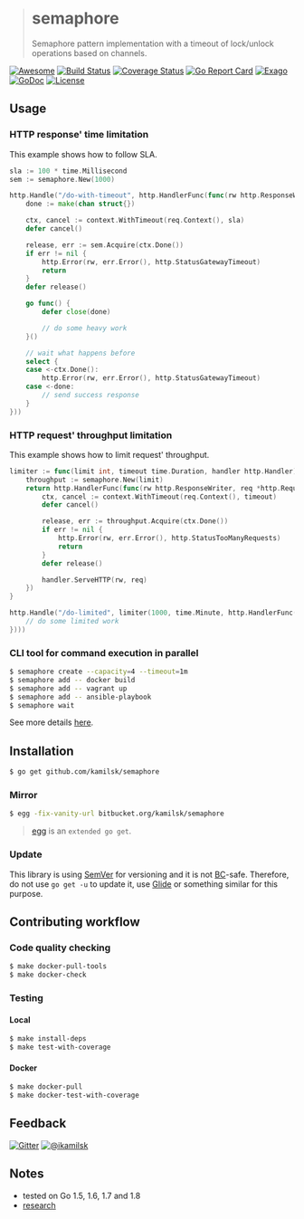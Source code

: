 > # semaphore
>
> Semaphore pattern implementation with a timeout of lock/unlock operations based on channels.

[![Awesome](https://cdn.rawgit.com/sindresorhus/awesome/d7305f38d29fed78fa85652e3a63e154dd8e8829/media/badge.svg)](https://github.com/avelino/awesome-go#goroutines)
[![Build Status](https://travis-ci.org/kamilsk/semaphore.svg?branch=master)](https://travis-ci.org/kamilsk/semaphore)
[![Coverage Status](https://coveralls.io/repos/github/kamilsk/semaphore/badge.svg)](https://coveralls.io/github/kamilsk/semaphore)
[![Go Report Card](https://goreportcard.com/badge/github.com/kamilsk/semaphore)](https://goreportcard.com/report/github.com/kamilsk/semaphore)
[![Exago](https://api.exago.io/badge/rank/github.com/kamilsk/semaphore)](https://www.exago.io/project/github.com/kamilsk/semaphore)
[![GoDoc](https://godoc.org/github.com/kamilsk/semaphore?status.svg)](https://godoc.org/github.com/kamilsk/semaphore)
[![License](https://img.shields.io/github/license/mashape/apistatus.svg?maxAge=2592000)](LICENSE)

## Usage

### HTTP response' time limitation

This example shows how to follow SLA.

```go
sla := 100 * time.Millisecond
sem := semaphore.New(1000)

http.Handle("/do-with-timeout", http.HandlerFunc(func(rw http.ResponseWriter, req *http.Request) {
    done := make(chan struct{})

    ctx, cancel := context.WithTimeout(req.Context(), sla)
    defer cancel()

    release, err := sem.Acquire(ctx.Done())
    if err != nil {
        http.Error(rw, err.Error(), http.StatusGatewayTimeout)
        return
    }
    defer release()

    go func() {
        defer close(done)

        // do some heavy work
    }()

    // wait what happens before
    select {
    case <-ctx.Done():
        http.Error(rw, err.Error(), http.StatusGatewayTimeout)
    case <-done:
        // send success response
    }
}))
```

### HTTP request' throughput limitation

This example shows how to limit request' throughput.

```go
limiter := func(limit int, timeout time.Duration, handler http.Handler) http.Handler {
	throughput := semaphore.New(limit)
	return http.HandlerFunc(func(rw http.ResponseWriter, req *http.Request) {
		ctx, cancel := context.WithTimeout(req.Context(), timeout)
		defer cancel()

		release, err := throughput.Acquire(ctx.Done())
		if err != nil {
			http.Error(rw, err.Error(), http.StatusTooManyRequests)
			return
		}
		defer release()

		handler.ServeHTTP(rw, req)
	})
}

http.Handle("/do-limited", limiter(1000, time.Minute, http.HandlerFunc(func(rw http.ResponseWriter, req *http.Request) {
	// do some limited work
})))
```

### CLI tool for command execution in parallel

```bash
$ semaphore create --capacity=4 --timeout=1m
$ semaphore add -- docker build
$ semaphore add -- vagrant up
$ semaphore add -- ansible-playbook
$ semaphore wait
```

See more details [here](cmd#semaphore).

## Installation

```bash
$ go get github.com/kamilsk/semaphore
```

### Mirror

```bash
$ egg -fix-vanity-url bitbucket.org/kamilsk/semaphore
```

> [egg](https://github.com/kamilsk/egg) is an `extended go get`.

### Update

This library is using [SemVer](http://semver.org) for versioning and it is not
[BC](https://en.wikipedia.org/wiki/Backward_compatibility)-safe.
Therefore, do not use `go get -u` to update it, use [Glide](https://glide.sh) or something similar for this purpose.

## Contributing workflow

### Code quality checking

```bash
$ make docker-pull-tools
$ make docker-check
```

### Testing

#### Local

```bash
$ make install-deps
$ make test-with-coverage
```

#### Docker

```bash
$ make docker-pull
$ make docker-test-with-coverage
```

## Feedback

[![Gitter](https://badges.gitter.im/Join%20Chat.svg)](https://gitter.im/kamilsk/semaphore)
[![@ikamilsk](https://img.shields.io/badge/author-%40ikamilsk-blue.svg)](https://twitter.com/ikamilsk)

## Notes

- tested on Go 1.5, 1.6, 1.7 and 1.8
- [research](RESEARCH.md)
